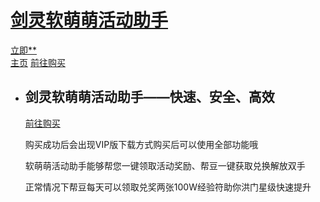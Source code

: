 
<!DOCTYPE html>
<html>
<head><meta http-equiv="Content-Type" content="text/html; charset=gb18030">
<link rel="shortcut icon"  type="image/x-icon"   href="favicon.ico"/>
<LINK href="favicon.ico" type="image/x-icon" rel="icon" />
<title>剑灵软萌萌活动助手--官网网站</title>
<meta name="description" content="剑灵软萌萌活动助手可以帮您快速领取游戏礼包、刷帮豆、签到等各种功能,本软件快速、安全、高效是您的不二选择" />
<meta name="keywords" content="软萌萌活动助手,剑灵小助手,剑灵活动助手,剑灵助手官网,剑灵活动一键，剑灵,帮豆,剑灵礼包助手,刷帮豆软件,剑灵一键领取奖励,逆战,剑灵礼包" />
<link rel="stylesheet" href="http://bnszs.cn/css/header.css">
<link rel="stylesheet" href="http://bnszs.cn/css/style.css">
</head>
<body>
<div class="header">
    <div class="head">
        <div class="logo_box">
            <h1 class="hide_txt png"><a href="/" title="软萌萌">剑灵软萌萌活动助手</a></h1>
            <a href="**" class="btn_download">立即**</a>
        </div>
        <div class="nav_box" id="h_nav">
            <a href="#">主页</a>
            <a href="http://t.cn/EMtqdDp" target="_blank" >前往购买</a>
            <span class="ic_line"></span>
        </div>
    </div>
</div>
<div class="wrap" id="wrap">
    <div class="wrapper">
        <div class="main_sec">
            <ul class="page_list" id="page_list">
                <li class="page page1 show">
                    <div class="p_wrap">
                        <div class="content">
                            <div class="value_box">
                                <h2 class="hide_txt png">剑灵软萌萌活动助手——快速、安全、高效</h2>
								  <div class="btn_box clearfix"> <a href="http://t.cn/EMtqdDp" target="_blank" class="btn_download" title="前往购买">前往购买</a> </div>
								   <div class="msg_box">
								   <p>购买成功后会出现VIP版下载方式购买后可以使用全部功能哦</p>
								   <p>软萌萌活动助手能够帮您一键领取活动奖励、帮豆一键获取兑换解放双手</p>
								   <p>正常情况下帮豆每天可以领取兑奖两张100W经验符助你洪门星级快速提升</p>
								   <!--p>FZSM</p-->
								   </div>
                            </div>
                            <div class="ic_box">
                                <i class="ic_1 png"></i>
                                <i class="ic_2 png"></i>
                                <i class="ic_3 png"><i class="ic_31 png"></i></i>
                            </div>
                        </div>
                    </div>
                </li>
            <div class="control_box" id="control_box">
                <a href="javascript:;" class="btn_change on"><i class="png"></i></a>
                <a href="javascript:;" class="btn_change"><i class="png"></i></a>
                <a href="javascript:;" class="btn_change"><i class="png"></i></a>
                <a href="javascript:;" class="btn_change"><i class="png"></i></a>
            </div>
        </div>
    </div>
    </div>
    <div class="sys_footer">
    <div class="foot">
        <p class="links">
        <p></p>
    </div>
</div>
<script src="js/jquery.js"></script>
<script src="js/pageScoller.js"></script>
<script>
(function(){


    var $hNav=$("#h_nav"),
        $hLinks=$hNav.find("a"),
        $hLine=$hNav.find(".ic_line");
    var lens=function(){
            var l1=[],l2=[];
            for(var i=0;i<$hLinks.length;i++){
                l1.push($hLinks.eq(i).outerWidth());
                l2.push($hLinks.eq(i).width());
            }
            return {left:l1,width:l2};
        }();
    var getLeft=function(idx){
        var s=0;
        for(var i=0;i<idx;i++){
            s+=lens.left[i];
        }
        return s;
    };
    $hNav.on("mouseenter",function(){
        $hLine.show();
    })
    $hNav.on("mouseleave",function(){
        $hLine.hide();
    })
    $hLinks.on("mouseenter",function(){
        var idx=$hLinks.index(this);
        $hLine.css({left:getLeft(idx)+15,width:lens.width[idx]});
    })

</script>
<script src="https://s4.cnzz.com/z_stat.php?id=1261889513&web_id=1261889513" language="JavaScript"></script>
</body>
</html>
